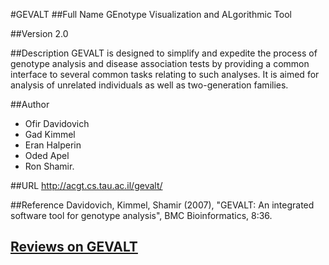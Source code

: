 #GEVALT
##Full Name
GEnotype Visualization and ALgorithmic Tool

##Version
2.0

##Description
GEVALT is designed to simplify and expedite the process of genotype analysis and disease association tests by providing a common interface to several common tasks relating to such analyses. It is aimed for analysis of unrelated individuals as well as two-generation families.

##Author
* Ofir Davidovich
* Gad Kimmel
* Eran Halperin
* Oded Apel
* Ron Shamir.

##URL
http://acgt.cs.tau.ac.il/gevalt/

##Reference
Davidovich, Kimmel, Shamir (2007), "GEVALT: An integrated software tool for genotype analysis", BMC Bioinformatics, 8:36.


## [Reviews on GEVALT](https://github.com/gaow/genetic-analysis-software/issues/174)